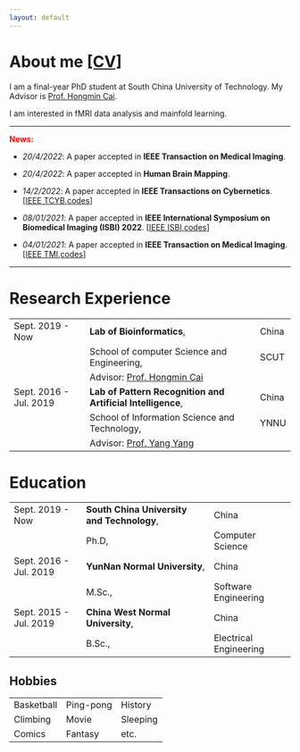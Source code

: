 ```yaml
---
layout: default
---
```


# About me [[CV]](https://drive.google.com/file/d/1KbfENGCsAXfZWAdQUl0ReBLsKogCU1Ji/view?usp=sharing)

I am a final-year PhD student at South China University of Technology. My Advisor is [Prof. Hongmin Cai](https://www.scholat.com/hmcai.en).

I am interested in fMRI data analysis and mainfold learning.

<hr/>

**<font color=red>News:</font>**

- _20/4/2022_: A paper accepted in **IEEE Transaction on Medical Imaging**.

- _20/4/2022_: A paper accepted in **Human Brain Mapping**.

- _14/2/2022_: A paper accepted in **IEEE Transactions on Cybernetics**.[[IEEE TCYB](https://pubmed.ncbi.nlm.nih.gov/35404827/),[codes](https://github.com/Chrisa142857/You-Only-Look-Cytopathology-Once)]

- _08/01/2021_: A paper accepted in **IEEE International Symposium on Biomedical Imaging (ISBI) 2022**. [[IEEE ISBI](https://arxiv.org/abs/2106.15113),[codes](https://github.com/Chrisa142857/You-Only-Look-Cytopathology-Once)]

- _04/01/2021_: A paper accepted in **IEEE Transaction on Medical Imaging**. [[IEEE TMI](https://ieeexplore.ieee.org/stamp/stamp.jsp?arnumber=9684475),[codes](https://github.com/Chrisa142857/You-Only-Look-Cytopathology-Once)]

<hr/>

# Research Experience

|         |           |   |
|:-------------|:------------------|:------|
| Sept. 2019 - Now         | **Lab of Bioinformatics**, | China  |
|                                     | School of computer Science and Engineering,  |  SCUT  |
|                                     | Advisor: [Prof. Hongmin Cai](https://www.scholat.com/hmcai.en) | |
| Sept. 2016 - Jul. 2019 | **Lab of Pattern Recognition and Artificial Intelligence**, | China  |
|                                     | School of Information Science and Technology, | YNNU  |
|                                     | Advisor: [Prof. Yang Yang](https://scholar.google.com/citations?user=7JLPFHgAAAAJ&hl=zh-CN) | |

# Education

|         |           |   |
|:-------------|:------------------|:------|
| Sept. 2019 - Now         | **South China University and Technology**, | China  |
|                                     | Ph.D,                       | Computer Science  |
| Sept. 2016 - Jul. 2019   | **YunNan Normal University**, | China  |
|                                     | M.Sc.,                       |  Software Engineering |
| Sept. 2015 - Jul. 2019 | **China West Normal University**, | China  |
|                                     | B.Sc.,                         | Electrical Engineering  |

## Hobbies

|         |           |   |
|:------|:------|:------|
| Basketball | Ping-pong | History |
| Climbing | Movie | Sleeping |
| Comics | Fantasy | etc. |

